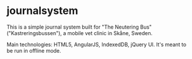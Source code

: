 journalsystem
=============

This is a simple journal system built for "The Neutering Bus" ("Kastreringsbussen"), a mobile vet clinic in Skåne, Sweden.

Main technologies: HTML5, AngularJS, IndexedDB, jQuery UI. It's meant to be run in offline mode.
